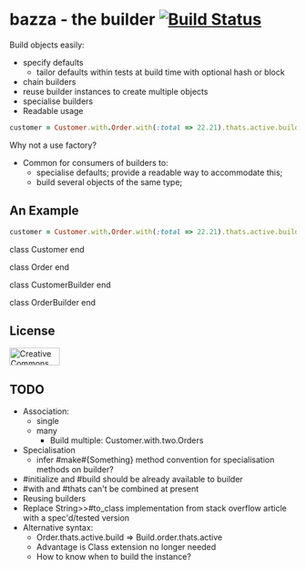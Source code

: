 bazza - the builder [![Build Status](https://secure.travis-ci.org/mattdunn/bazza.png)](http://travis-ci.org/mattdunn/bazza)
=======

Build objects easily:

  * specify defaults
    * tailor defaults within tests at build time with optional hash or block
  * chain builders
  * reuse builder instances to create multiple objects
  * specialise builders
  * Readable usage

```ruby
customer = Customer.with.Order.with(:total => 22.21).thats.active.build
```

Why not a use factory?

  * Common for consumers of builders to:
    * specialise defaults; provide a readable way to accommodate this;
    * build several objects of the same type; 

An Example
----------

```ruby
customer = Customer.with.Order.with(:total => 22.21).thats.active.build
```

class Customer
end

class Order
end

class CustomerBuilder
end

class OrderBuilder
end


License
-------

<a rel="license" href="http://creativecommons.org/licenses/by/3.0/">
  <img src="http://i.creativecommons.org/l/by/3.0/88x31.png" alt="Creative Commons License" style="border:none;" height="31" width="88">
</a>


TODO
----
  
  * Association: 
    * single
    * many
      * Build multiple: Customer.with.two.Orders
  * Specialisation
    * infer #make#{Something} method convention for specialisation methods on builder?
  * #initialize and #build should be already available to builder 
  * #with and #thats can't be combined at present
  * Reusing builders
  * Replace String>>#to_class implementation from stack overflow article with a spec'd/tested version
  * Alternative syntax:
    * Order.thats.active.build => Build.order.thats.active
    * Advantage is Class extension no longer needed
    * How to know when to build the instance?
  